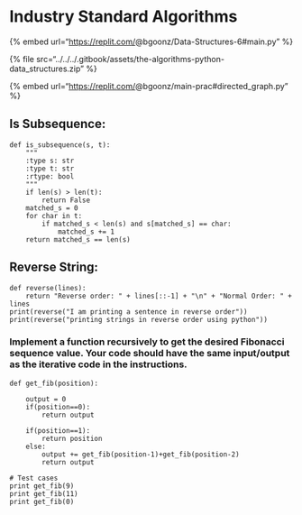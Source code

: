 # Industry Standard Algorithms

{% embed url=“https://replit.com/<span class="citation" data-cites="bgoonz/Data-Structures-6">@bgoonz/Data-Structures-6</span>\#main.py” %}

{% file src=“../../../.gitbook/assets/the-algorithms-python-data\_structures.zip” %}

{% embed url=“https://replit.com/<span class="citation" data-cites="bgoonz/main-prac">@bgoonz/main-prac</span>\#directed\_graph.py” %}

## Is Subsequence:

    def is_subsequence(s, t):
        """
        :type s: str
        :type t: str
        :rtype: bool
        """
        if len(s) > len(t):
            return False
        matched_s = 0
        for char in t:
            if matched_s < len(s) and s[matched_s] == char:
                matched_s += 1
        return matched_s == len(s)

## Reverse String:

    def reverse(lines):
        return "Reverse order: " + lines[::-1] + "\n" + "Normal Order: " + lines
    print(reverse("I am printing a sentence in reverse order"))
    print(reverse("printing strings in reverse order using python"))

### Implement a function recursively to get the desired Fibonacci sequence value. Your code should have the same input/output as the iterative code in the instructions.

    def get_fib(position):

        output = 0
        if(position==0):
            return output

        if(position==1):
            return position
        else:
            output += get_fib(position-1)+get_fib(position-2)
            return output

    # Test cases
    print get_fib(9)
    print get_fib(11)
    print get_fib(0)
